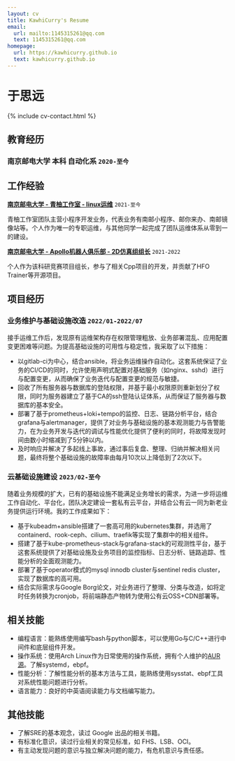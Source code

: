 ```yaml
---
layout: cv
title: KawhiCurry's Resume
email:
  url: mailto:1145315261@qq.com
  text: 1145315261@qq.com
homepage:
  url: https://kawhicurry.github.io
  text: kawhicurry.github.io
---
```


# 于思远

{% include cv-contact.html %}

## 教育经历

### 南京邮电大学 本科 自动化系 `2020-至今`

## 工作经验

[**南京邮电大学 - 青柚工作室 - linux运维**](https://qingyou.njupt.edu.cn) `2021-至今`

青柚工作室团队主营小程序开发业务，代表业务有南邮小程序、邮你来办、南邮镜像站等。个人作为唯一的专职运维，与其他同学一起完成了团队运维体系从零到一的建设。

[**南京邮电大学 - Apollo机器人俱乐部 - 2D仿真组组长**](https://github.com/Apollo2d/) `2021-2022`

个人作为该科研竞赛项目组长，参与了相关Cpp项目的开发，并贡献了HFO Trainer等开源项目。

## 项目经历

### **业务维护与基础设施改造** `2022/01-2022/07`

接手运维工作后，发现原有运维架构存在权限管理粗放、业务部署混乱、应用配置变更困难等问题。为提高基础设施的可用性与稳定性，我采取了以下措施：

- 以gitlab-ci为中心，结合ansible，将业务运维操作自动化。这套系统保证了业务的CI/CD的同时，允许使用声明式配置对基础服务（如nginx、sshd）进行与配置变更，从而确保了业务迭代与配置变更的规范与敏捷。
- 回收了所有服务器与数据库的登陆权限，并基于最小权限原则重新划分了权限，同时为服务器建立了基于CA的ssh登陆认证体系，从而保证了服务器与数据库的基本安全。
- 部署了基于prometheus+loki+tempo的监控、日志、链路分析平台，结合grafana与alertmanager，提供了对业务与基础设施的基本观测能力与告警能力，在为业务开发与迭代的调试与性能优化提供了便利的同时，将故障发现时间由数小时缩减到了5分钟以内。
- 及时响应并解决了多起线上事故，通过事后复盘、整理、归纳并解决相关问题，最终将整个基础设施的故障率由每月10次以上降低到了2次以下。

### **云基础设施建设** `2023/02-至今`

随着业务规模的扩大，已有的基础设施不能满足业务增长的需求，为进一步将运维工作自动化、平台化，团队决定建设一套私有云平台，并结合公有云一同为新老业务提供运行环境。我的工作成果如下：

- 基于kubeadm+ansible搭建了一套高可用的kubernetes集群，并选用了containerd、rook-ceph、cilium、traefik等实现了集群中的相关组件。
- 搭建了基于kube-prometheus-stack与grafana-stack的可观测性平台，基于这套系统提供了对基础设施及业务项目的监控指标、日志分析、链路追踪、性能分析的全面观测能力。
- 部署了基于operator模式的mysql innodb cluster与sentinel redis cluster，实现了数据库的高可用。
- 结合实际需求与Google Borg论文，对业务进行了整理、分类与改造，如将定时任务转换为cronjob，将前端静态产物转为使用公有云OSS+CDN部署等。

## 相关技能

- 编程语言：能熟练使用编写bash与python脚本，可以使用Go与C/C++进行中间件和底层组件开发。
- 操作系统：使用Arch Linux作为日常使用的操作系统，拥有个人维护的[AUR 源](https://aur.archlinux.org/packages?O=0&SeB=m&K=kawhicurry&outdated=&SB=m&SO=d&PP=50&submit=Go)。了解systemd，ebpf。
- 性能分析：了解性能分析的基本方法与工具，能熟练使用sysstat、ebpf工具对系统性能问题进行分析。
- 语言能力：良好的中英语阅读能力与文档编写能力。

## 其他技能

- 了解SRE的基本观念，读过 Google 出品的相关书籍。
- 有标准化意识，读过行业相关的常见标准，如 FHS、LSB、OCI。
- 有主动发现问题的意识与独立解决问题的能力，有危机意识与责任感。
